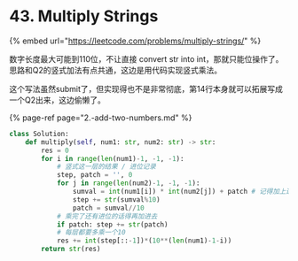 # 43. Multiply Strings

{% embed url="https://leetcode.com/problems/multiply-strings/" %}

 数字长度最大可能到110位，不让直接 convert str into int，那就只能位操作了。思路和Q2的竖式加法有点共通，这边是用代码实现竖式乘法。

这个写法虽然submit了，但实现得也不是非常彻底，第14行本身就可以拓展写成一个Q2出来，这边偷懒了。

{% page-ref page="2.-add-two-numbers.md" %}

```python
class Solution:
    def multiply(self, num1: str, num2: str) -> str:
        res = 0
        for i in range(len(num1)-1, -1, -1):
            # 竖式这一层的结果 / 进位记录
            step, patch = '', 0
            for j in range(len(num2)-1, -1, -1):
                sumval = int(num1[i]) * int(num2[j]) + patch # 记得加上进位
                step += str(sumval%10)
                patch = sumval//10
            # 乘完了还有进位的话得再加进去
            if patch: step += str(patch) 
            # 每层都要多乘一个10
            res += int(step[::-1])*(10**(len(num1)-1-i))
        return str(res)
```

